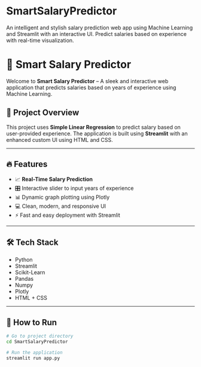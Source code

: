 # SmartSalaryPredictor
An intelligent and stylish salary prediction web app using Machine Learning and Streamlit with an interactive UI. Predict salaries based on experience with real-time visualization.
# 💼 Smart Salary Predictor

Welcome to **Smart Salary Predictor** – A sleek and interactive web application that predicts salaries based on years of experience using Machine Learning.

## 🚀 Project Overview
This project uses **Simple Linear Regression** to predict salary based on user-provided experience. The application is built using **Streamlit** with an enhanced custom UI using HTML and CSS.

---

## 🔥 Features
- 📈 **Real-Time Salary Prediction**
- 🎛️ Interactive slider to input years of experience
- 📊 Dynamic graph plotting using Plotly
- 💻 Clean, modern, and responsive UI
- ⚡ Fast and easy deployment with Streamlit

---

## 🛠️ Tech Stack
- Python
- Streamlit
- Scikit-Learn
- Pandas
- Numpy
- Plotly
- HTML + CSS

---

## 🎯 How to Run
```bash
# Go to project directory
cd SmartSalaryPredictor

# Run the application
streamlit run app.py
